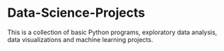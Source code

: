 # Data-Science-Projects

This is a collection of basic Python programs, exploratory data analysis, data visualizations and machine learning projects. 
